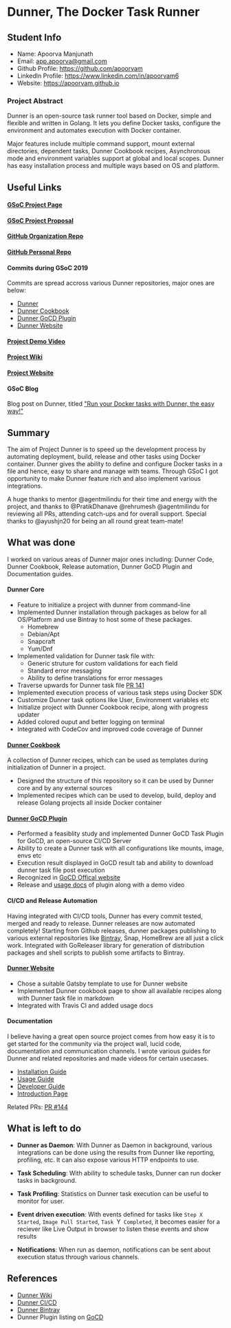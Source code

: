 # Dunner, The Docker Task Runner

## Student Info

* Name: Apoorva Manjunath
* Email: app.apoorva@gmail.com
* Github Profile: https://github.com/apoorvam
* LinkedIn Profile: https://www.linkedin.com/in/apoorvam6
* Website: https://apoorvam.github.io

### Project Abstract

Dunner is an open-source task runner tool based on Docker, simple and flexible and written in Golang. It lets you define Docker tasks, configure the environment and automates execution with Docker container.

Major features include multiple command support, mount external directories, dependent tasks, Dunner Cookbook recipes, Asynchronous mode and environment variables support at global and local scopes. Dunner has easy installation process and multiple ways based on OS and platform.

## Useful Links

#### [GSoC Project Page](https://summerofcode.withgoogle.com/projects/#5461263713304576)

#### [GSoC Project Proposal](https://drive.google.com/file/d/1VGVtYi-qbh93SArHb6Eape2oQ3HaPBfL/view?usp=sharing)

#### [GitHub Organization Repo](https://github.com/leopardslab)

#### [GitHub Personal Repo](https://github.com/apoorvam)

#### Commits during GSoC 2019

Commits are spread accross various Dunner repositories, major ones are below:

* [Dunner](https://github.com/leopardslab/dunner/commits?author=apoorvam)
* [Dunner Cookbook](https://github.com/leopardslab/dunner-cookbook/commits?author=apoorvam)
* [Dunner GoCD Plugin](https://github.com/leopardslab/dunner-gocd-plugin/commits?author=apoorvam)
* [Dunner Website](https://github.com/leopardslab/dunner-website/commits?author=apoorvam)

#### [Project Demo Video](https://github.com/leopardslab/dunner/wiki/Introduction-to-Dunner)

#### [Project Wiki](https://github.com/leopardslab/dunner/wiki)

#### [Project Website](https://dunner.io/)

#### GSoC Blog

Blog post on Dunner, titled ["Run your Docker tasks with Dunner, the easy way!"](https://medium.com/@app.apoorva/run-your-docker-tasks-with-dunner-the-easy-way-921d87968237)

## Summary

The aim of Project Dunner is to speed up the development process by automating deployment, build, release and other tasks using Docker container. Dunner gives the ability to define and configure Docker tasks in a file and hence, easy to share and manage with teams. Through GSoC I got opportunity to make Dunner feature rich and also implement various integrations.

A huge thanks to mentor @agentmilindu for their time and energy with the project, and thanks to @PratikDhanave @rehrumesh @agentmilindu for reviewing all PRs, attending catch-ups and for overall support. Special thanks to @ayushjn20 for being an all round great team-mate!

## What was done

I worked on various areas of Dunner major ones including: Dunner Code, Dunner Cookbook, Release automation, Dunner GoCD Plugin and Documentation guides.

#### Dunner Core

* Feature to initialize a project with dunner from command-line
* Implemented Dunner installation through packages as below for all OS/Platform and use Bintray to host some of these packages.
	* Homebrew
	* Debian/Apt
	* Snapcraft
	* Yum/Dnf
* Implemented validation for Dunner task file with:
	* Generic struture for custom validations for each field
	* Standard error messaging
	* Ability to define translations for error messages
* Traverse upwards for Dunner task file [PR 141](https://github.com/leopardslab/dunner/pull/141)
* Implemented execution process of various task steps using Docker SDK
* Customize Dunner task options like User, Environment variables etc
* Initialize project with Dunner Cookbook recipe, along with progress updater
* Added colored ouput and better logging on terminal
* Integrated with CodeCov and improved code coverage of Dunner

#### [Dunner Cookbook](https://github.com/leopardslab/dunner-cookbook)

A collection of Dunner recipes, which can be used as templates during initialization of Dunner in a project.

* Designed the structure of this repository so it can be used by Dunner core and by any external sources
* Implemented recipes which can be used to develop, build, deploy and release Golang projects all inside Docker container

#### [Dunner GoCD Plugin](https://github.com/leopardslab/dunner-gocd-plugin)

* Performed a feasiblity study and implemented Dunner GoCD Task Plugin for GoCD, an open-source CI/CD Server
* Ability to create a Dunner task with all configurations like mounts, image, envs etc
* Execution result displayed in GoCD result tab and ability to download dunner task file post execution
* Recognized in [GoCD Offical website](https://www.gocd.org/plugins/#task)
* Release and [usage docs](https://github.com/leopardslab/dunner-gocd-plugin#dunner-gocd-plugin) of plugin along with a demo video

#### CI/CD and Release Automation

Having integrated with CI/CD tools, Dunner has every commit tested, merged and ready to release. Dunner releases are now automated completely! Starting from Github releases, dunner packages publishing to various external repositories like [Bintray](https://bintray.com/leopardslab), Snap, HomeBrew are all just a click work.
Integrated with GoReleaser library for generation of distribution packages and shell scripts to publish some artifacts to Bintray.

#### [Dunner Website](http://dunner.io)

* Chose a suitable Gatsby template to use for Dunner website
* Implemented Dunner cookbook page to show all available recipes along with Dunner task file in markdown
* Integrated with Travis CI and added usage docs

#### Documentation

I believe having a great open source project comes from how easy it is to get started for the community via the
project wall, lucid code, documentation and communication channels. I wrote various guides for Dunner and related repositories and made videos for certain usecases.

* [Installation Guide](https://github.com/leopardslab/Dunner/wiki/Installation-Guide)
* [Usage Guide](https://github.com/leopardslab/Dunner/wiki/User-Guide)
* [Developer Guide](https://github.com/leopardslab/Dunner/wiki/Developer-Guide)
* [Introduction Page](https://github.com/leopardslab/dunner/wiki/Introduction-to-Dunner)

Related PRs: [PR #144](https://github.com/leopardslab/dunner/pull/144)

## What is left to do

* **Dunner as Daemon**: With Dunner as Daemon in background, various integrations can be done using the results from Dunner like reporting, profiling, etc. It can also expose various HTTP endpoints to use.

* **Task Scheduling**: With ability to schedule tasks, Dunner can run docker tasks in background.
* **Task Profiling**: Statistics on Dunner task execution can be useful to monitor for user.
* **Event driven execution**: With events defined for tasks like `Step X Started`, `Image Pull Started`, `Task `Y` Completed`, it becomes easier for a reciever like Live Output in browser to listen these events and show results
* **Notifications**: When run as daemon, notifications can be sent about execution status through various channels.

## References

* [Dunner Wiki](https://github.com/leopardslab/dunner/wiki)
* [Dunner CI/CD](http://travis-ci.org/leopardslab/dunner)
* [Dunner Bintray](http://bintray.com/leopardslab)
* Dunner Plugin listing on [GoCD](https://www.gocd.org/plugins/#task)
